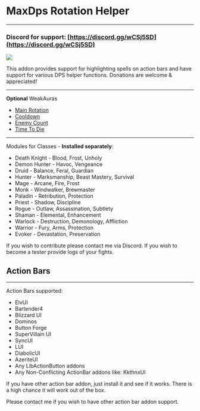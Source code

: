 # MaxDps Rotation Helper

---

### Discord for support: [https://discord.gg/wCSj5SD](https://discord.gg/wCSj5SD)
[![](https://i.postimg.cc/g2R7fKHG/discord.png)](https://discord.gg/wCSj5SD)


This addon provides support for highlighting spells on action bars and have support for various DPS helper functions. Donations are welcome & appreciated!

---

**Optional** WeakAuras

* [Main Rotation](https://wago.io/aP7Sr4WhN)
* [Cooldown](https://wago.io/4p-Zo5TVC)
* [Enemy Count](https://wago.io/Cwl5X4N2E)
* [Time To Die](https://wago.io/aBrDFZxRz)

---


Modules for Classes - **Installed separately**:

* Death Knight - Blood, Frost, Unholy
* Demon Hunter - Havoc, Vengeance
* Druid - Balance, Feral, Guardian
* Hunter - Marksmanship, Beast Mastery, Survival
* Mage - Arcane, Fire, Frost
* Monk - Windwalker, Brewmaster
* Paladin - Retribution, Protection
* Priest - Shadow, Discipline
* Rogue - Outlaw, Assassination, Subtlety
* Shaman - Elemental, Enhancement
* Warlock - Destruction, Demonology, Affliction
* Warrior - Fury, Arms, Protection
* Evoker - Devastation, Preservation

If you wish to contribute please contact me via Discord. If you wish to become a tester provide logs of your fights.


## Action Bars

---

Action Bars supported:


* ElvUI
* Bartender4
* Blizzard UI
* Dominos
* Button Forge
* SuperVillain UI
* SyncUI
* LUI
* DiabolicUI
* AzeriteUI
* Any LibActionButton addons
* Any Non-Conflicting ActionBar addons like: KkthnxUI


If you have other action bar addon, just install it and see if it works. There is a high chance it will work out of the box.

Please contact me if you wish to have other action bar addon support.